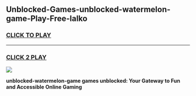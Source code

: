 
## Unblocked-Games-unblocked-watermelon-game-Play-Free-lalko
<h3>
<a href="https://premium76.site?title=unblocked-watermelon-game&ref=17A">CLICK TO PLAY</a></h3>
<hr>

<h3>
<a href="https://premium76.site?title=unblocked-watermelon-game&ref=17A">CLICK 2 PLAY</a>
  
</h3>

<a href="https://premium76.site?title=unblocked-watermelon-game&ref=17A"><img src="https://clearcache.store/games.png"></a>


**unblocked-watermelon-game games unblocked: Your Gateway to Fun and Accessible Online Gaming**
